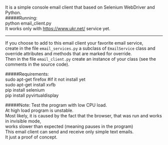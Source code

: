 It is a simple console email client that based on Selenium WebDriver and Python.  
#####Running:  
	python email_client.py  
It works only with https://www.ukr.net/ service yet.  

----------------

If you choose to add to this email client your favorite email service,  
create in the file `email_services.py` a subclass of `EmailService` class and override attributes and methods that are marked for override.  
Then in the file `email_client.py` create an instance of your class (see the comments in the source code).  


#####Requirements:  
	sudo apt-get firefox #if it not install yet  
	sudo apt-get install xvfb  
	pip install selenium  
	pip install pyvirtualdisplay  

#####Note:
Test the program with low CPU load.  
At high load program is unstable.  
Most likely, it is caused by the fact that the browser, that was run and works in invisible mode,  
works slower than expected (meaning pauses in the program)  
This email client can send and receive only simple text emails.  
It just a proof of concept.





